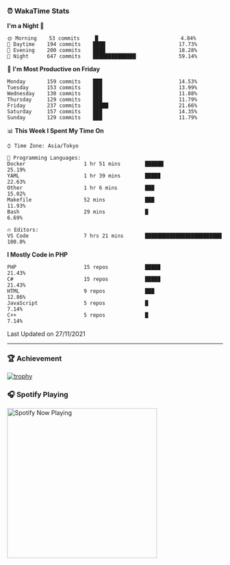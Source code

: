 ### ⏰ WakaTime Stats


<!--START_SECTION:waka-->
**I'm a Night 🦉** 

```text
🌞 Morning    53 commits     █                           4.84% 
🌆 Daytime    194 commits    ████                        17.73% 
🌃 Evening    200 commits    ████                        18.28% 
🌙 Night      647 commits    ██████████████              59.14%

```
📅 **I'm Most Productive on Friday** 

```text
Monday       159 commits    ███                         14.53% 
Tuesday      153 commits    ███                         13.99% 
Wednesday    130 commits    ███                         11.88% 
Thursday     129 commits    ███                         11.79% 
Friday       237 commits    █████                       21.66% 
Saturday     157 commits    ███                         14.35% 
Sunday       129 commits    ███                         11.79%

```


📊 **This Week I Spent My Time On** 

```text
⌚︎ Time Zone: Asia/Tokyo

💬 Programming Languages: 
Docker                   1 hr 51 mins        ██████                      25.19% 
YAML                     1 hr 39 mins        █████                       22.63% 
Other                    1 hr 6 mins         ███                         15.02% 
Makefile                 52 mins             ███                         11.93% 
Bash                     29 mins             █                           6.69%

🔥 Editors: 
VS Code                  7 hrs 21 mins       █████████████████████████   100.0%

```

**I Mostly Code in PHP** 

```text
PHP                      15 repos            █████                       21.43% 
C#                       15 repos            █████                       21.43% 
HTML                     9 repos             ███                         12.86% 
JavaScript               5 repos             █                           7.14% 
C++                      5 repos             █                           7.14%

```



 Last Updated on 27/11/2021
<!--END_SECTION:waka-->

---

### 🏆 Achievement

[![trophy](https://github-profile-trophy.vercel.app/?username=Slime-hatena&theme=flat&no-bg=true&no-frame=true&column=8)](https://github.com/ryo-ma/github-profile-trophy)

### 🎧 Spotify Playing

[<img src="https://spotify-now-playing-slime-hatena.vercel.app/api/spotify-playing" alt="Spotify Now Playing" width="350" />](https://open.spotify.com/user/slime_hatena)

<!--
**Slime-hatena/Slime-hatena** is a ✨ _special_ ✨ repository because its `README.md` (this file) appears on your GitHub profile.

Here are some ideas to get you started:

- 🔭 I’m currently working on ...
- 🌱 I’m currently learning ...
- 👯 I’m looking to collaborate on ...
- 🤔 I’m looking for help with ...
- 💬 Ask me about ...
- 📫 How to reach me: ...
- 😄 Pronouns: ...
- ⚡ Fun fact: ...
-->
